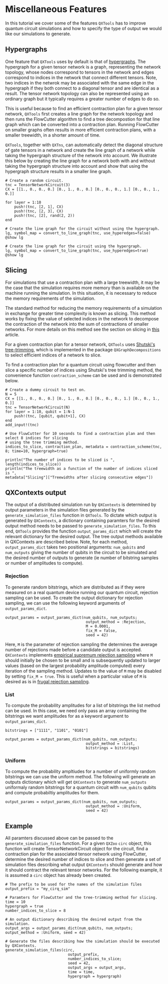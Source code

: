 # Miscellaneous Features

In this tutorial we cover some of the features `QXTools` has to improve quantum circuit simulations and how to specify the type of output we would like our simulations to generate.

## Hypergraphs

One feature that `QXTools` uses by default is that of [hypergraphs](https://arxiv.org/abs/1710.05867). The hypergraph for a given tensor network is a graph, representing the network topology, whose nodes correspond to tensors in the network and edges correspond to indices in the network that connect different tensors. Note, two indices in the netwrok may be associated with the same edge in the hypergraph if they both connect to a diagonal tensor and are identical as a result. The tensor network topology can also be represented using an ordinary graph but it typically requires a greater number of edges to do so.

This is useful because to find an efficient contraction plan for a given tensor network, `QXTools` first creates a line graph for the network topology and then runs the FlowCutter algorithm to find a tree decompostion for that line graph which can be converted into a contraction plan. Running FlowCutter on smaller graphs often results in more efficient contraction plans, with a smaller treewidth, in a shorter amount of time.

`QXTools`, together with `QXTns`, can automatically detect the diagonal structure of gate tensors in a network and create the line graph of a network while taking the hypergraph structure of the network into account. We illustrate this below by creating the line graph for a network both with and without taking the hypergraph structure into account and show that using the hypergraph structure results in a smaller line graph.

```
# Create a random circuit.
tnc = TensorNetworkCircuit(3)
CX = [[1., 0., 0., 0.] [0., 1., 0., 0.] [0., 0., 0., 1.] [0., 0., 1., 0.]]

for layer = 1:10
    push!(tnc, [2, 1], CX)
    push!(tnc, [2, 3], CX)
    push!(tnc, [2], rand(2, 2))
end

# Create the line graph for the circuit without using the hypergraph.
lg, symbol_map = convert_to_line_graph(tnc, use_hyperedges=false)
@show lg

# Create the line graph for the circuit using the hypergraph.
lg, symbol_map = convert_to_line_graph(tnc, use_hyperedges=true)
@show lg
```


## Slicing

For simulations that use a contraction plan with a large treewidth, it may be the case that the simulation requires more memory than is available on the machine running the simulation. In this situation, it is necessary to reduce the memory requirements of the simulation.

The standard method for reducing the memory requirements of a simulation in exchange for greater time complexity is known as slicing. This method works by fixing the value of selected indices in the network to decompose the contraction of the network into the sum of contractions of smaller networks. For more details on this method see the section on slicing in [this](https://arxiv.org/pdf/2005.06787.pdf) article.

For a given contraction plan for a tensor network, `QXTools` uses [Shutski's tree-trimming](https://journals.aps.org/pra/abstract/10.1103/PhysRevA.102.062614), which is implemented in the package `QXGraphDecompositions` to select efficient indices of a network to slice. 

To find a contraction plan for a quantum circuit using flowcutter and then slice a specific number of indices using Shutski's tree trimming method, the convenience function `contraction_scheme` can be used and is demonstrated below.

```
# Create a dummy circuit to test on.
N = 5
CX = [[1., 0., 0., 0.] [0., 1., 0., 0.] [0., 0., 0., 1.] [0., 0., 1., 0.]]
tnc = TensorNetworkCircuit(N)
for layer = 1:10, qubit = 1:N-1
    push!(tnc, [qubit, qubit+1], CX)
end
add_input!(tnc)

# Use FluwCutter for 10 seconds to find a contraction plan and then select 8 indices for slicing
# using the tree trimming method.
indices_to_slice, contraction_plan, metadata = contraction_scheme(tnc, 8; time=10, hypergraph=true)

println("The number of indices to be sliced is ", length(indices_to_slice))
println("The treewidth as a function of the number of indices sliced is ", 
metadata["Slicing"]["Treewidths after slicing consecutive edges"])
```

## QXContexts output

The output of a distributed simulation run by `QXContexts` is determined by output parameters in the simulation files generated by the `generate_simulation_files` function in `QXTools`. To dictate which output is generated by `QXContexts`, a dictionary containing paramters for the desired output method needs to be passed to `generate_simulation_files`. To this end, `QXTools` provides the function `output_params_dict` which will create the relevant dictionary for the desired output. The tree output methods available in QXContexts are described below. Note, for each method, `output_params_dict` takes two positional arguments: `num_qubits` and `num_outputs` giving the number of qubits in the circuit to be simulated and the desired number of outputs to generate (ie number of bitstring samples or number of amplitudes to compute).

### Rejection

To generate random bitstrings, which are distributed as if they were measured on a real quantum device running our quantum circuit, rejection sampling can be used. To create the output dictionary for rejection sampling, we can use the following keyword arguments of `output_params_dict`. 

```
output_params = output_params_dict(num_qubits, num_outputs;
                                    output_method = :Rejection,
                                    M = 0.0001,
                                    fix_M = false,
                                    seed = 42)
```

Here, `M` is the parameter of rejection sampling the determines the average number of rejections made before a candidate output is accepted. `QXContexts` implements [empirical supremum rejection sampling](https://academic.oup.com/biomet/article-abstract/89/4/745/242234?redirectedFrom=fulltext) where `M` should initially be chosen to be small and is subsequently updated to larger values (based on the largest probability amplitude computed) every iteration of the sampling method. Updates to the value of `M` may be disabled by setting `fix_M = true`. This is useful when a particular value of `M` is desired as is in [frugal rejection sampling](https://arxiv.org/abs/1807.10749).

### List

To compute the probability amplitudes for a list of bitstrings the list method can be used. In this case, we need only pass an array containing the bitstrings we want amplitudes for as a keyword argument to `output_params_dict`.

```
bitstrings = ["1111", "1101", "0101"] 

output_params = output_params_dict(num_qubits, num_outputs;
                                    output_method = :List,
                                    bitstrings = bitstrings)
```

### Uniform

To compute the probability ampltiudes for a number of uniformly random bitstrings we can use the uniform method. The following will generate an outputs dictionary which will get `QXContexts` to generate `num_outputs` uniformaly random bitstrings for a quantum circuit with `num_qubits` qubits and compute probabiltiy amplitudes for them.

```
output_params = output_params_dict(num_qubits, num_outputs;
                                    output_method = :Uniform,
                                    seed = 42)
```

## Example

All paramters discussed above can be passed to the `generate_simulation_files` function. For a given `QXZoo` `circ` object, this function will create TensorNetworkCircuit object for the circuit, find a contraction plan for the associated tensor network using FlowCutter, determine the desired number of indices to slice and then generate a set of simulation files describing what output `QXContexts` should generate and how it should contract the relevant tensor networks. For the following example, it is assumed a `circ` object has already been created.

```
# The prefix to be used for the names of the simulation files
output_prefix = "my_cirq_sim"

# Paramters for FlowCutter and the tree-trimming method for slicing.
time = 10
hypergraph = true
number_indices_to_slice = 8

# An output dictionary describing the desired output from the simulation.
output_args = output_params_dict(num_qubits, num_outputs; output_method = :Uniform, seed = 42)

# Generate the files describing how the simulation should be executed by QXContexts.
generate_simulation_files(circ,
                            output_prefix,
                            number_indices_to_slice;
                            seed = 42,
                            output_args = output_args,
                            time = time,
                            hypergraph = hypergraph)
```